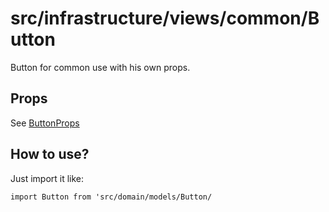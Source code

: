 # src/infrastructure/views/common/Button

Button for common use with his own props.

## Props

See [ButtonProps](/src/domain/models/Button/README.md)

## How to use?

Just import it like:

```
import Button from 'src/domain/models/Button/
```
